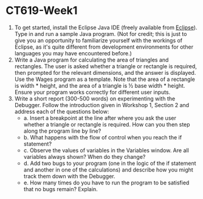 # CT619-Week1

1. To get started, install the Eclipse Java IDE (freely available from [Eclipse](eclipse.org)). Type in and run a sample Java program. (Not for credit; this is just to give you an opportunity to familiarize yourself with the workings of Eclipse, as it's quite different from development environments for other languages you may have encountered before.) 
2. Write a Java program for calculating the area of triangles and rectangles. The user is asked whether a triangle or rectangle is required, then prompted for the relevant dimensions, and the answer is displayed. Use the Wages program as a template. Note that the area of a rectangle is width * height, and the area of a triangle is ½ base width * height. Ensure your program works correctly for different user inputs.
3. Write a short report (300-500 words) on experimenting with the Debugger. Follow the introduction given in Workshop 1, Section 2 and address each of the questions below:
    - a. Insert a breakpoint at the line after where you ask the user whether a triangle or rectangle is required. How can you then step along the program line by line?
    - b. What happens with the flow of control when you reach the if statement?
    - c. Observe the values of variables in the Variables window. Are all variables always shown? When do they change?
    - d. Add two bugs to your program (one in the logic of the if statement and another in one of the calculations) and describe how you might track them down with the Debugger.
    - e. How many times do you have to run the program to be satisfied that no bugs remain? Explain.
